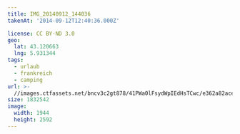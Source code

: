 ```yaml
---
title: IMG_20140912_144036
takenAt: '2014-09-12T12:40:36.000Z'

license: CC BY-ND 3.0
geo:
  lat: 43.120663
  lng: 5.931344
tags:
  - urlaub
  - frankreich
  - camping
url: >-
  //images.ctfassets.net/bncv3c2gt878/41PWa0lFsydWpIEdHsTCwc/e362a82ace5fd24978c240514693adeb/img_20140912_144036_28208746622_o
size: 1832542
image:
  width: 1944
  height: 2592
---
```

